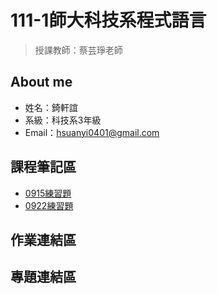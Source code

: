 # 111-1師大科技系程式語言
>授課教師：蔡芸琤老師

## About me
- 姓名：錡軒誼
- 系級：科技系3年級
- Email：hsuanyi0401@gmail.com

## 課程筆記區

- [0915練習題](https://github.com/chihsuanyi/Python/blob/main/0915%E7%B7%B4%E7%BF%92.ipynb)
- [0922練習題](https://github.com/chihsuanyi/Python/blob/main/0922練習.ipynb)
## 作業連結區
## 專題連結區
